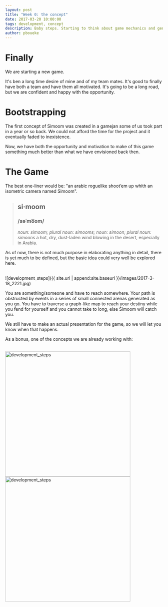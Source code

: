 ```yaml
---
layout: post
title: "Week 0: the concept"
date: 2017-03-20 10:00:00
tags: development, concept
description: Baby steps. Starting to think about game mechanics and general design choices.
author: pboueke
---
```


# Finally

We are starting a new game.

It's ben a long time desire of mine and of my team mates. It's good to finally have both a team and have them all motivated. It's going to be a long road, but we are confident and happy with the opportunity.

# Bootstrapping

The first concept of Simoom was created in a gamejan some of us took part in a year or so back. We could not afford the time for the project and it eventually faded to inexistence.

Now, we have both the opportunity and motivation to make of this game something much better than what we have envisioned back then.

# The Game

The best one-liner would be: "an arabic roguelike shoot’em up whith an isometric camera named Simoom".

> ## si·moom
> ### /səˈmo͞om/
> *noun: simoom; plural noun: simooms; noun: simoon; plural noun: simoons*
> a hot, dry, dust-laden wind blowing in the desert, especially in Arabia.

As of now, there is not much purpose in elaborating anything in detail, there is yet much to be defined, but the basic idea could very well be explored here.

<br>
![development_steps]({{ site.url | append:site.baseurl }}/images/2017-3-18_2221.jpg)
<br>

You are something/someone and have to reach somewhere. Your path is obstructed by events in a series of small connected arenas generated as you go. You have to traverse a graph-like map to reach your destiny while you fend for yourself and you cannot take to long, else Simoom will catch you.

We still have to make an actual presentation for the game, so we will let you know when that happens.

As a bonus, one of the concepts we are already working with:

<br>
<img src="{{ site.url | append:site.baseurl }}/images/2017-03-18_19.11.22.png" width="400px" alt="development_steps">
<br>
<img src="{{ site.url | append:site.baseurl }}/images/seethis.png" width="400px" alt="development_steps">
